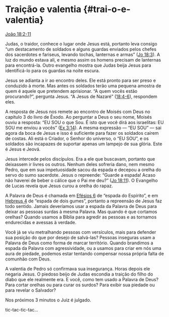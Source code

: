 # Traição e valentia {#trai-o-e-valentia}

[João 18:2-11](http://bibliaonline.com.br/acf/jo/18/2-11)

Judas, o traidor, conhece o lugar onde Jesus está, portanto leva consigo “um destacamento de soldados e alguns guardas enviados pelos chefes dos sacerdotes e fariseus, levando tochas, lanternas e armas” ([Jo 18:3](http://bibliaonline.com.br/acf/jo/18/3)). A luz do mundo estava ali, e mesmo assim os homens precisam de lanternas para encontrá-la. Outro evangelho mostra que Judas beija Jesus para identificá-lo para os guardas na noite escura.

Jesus se adianta a ir ao encontro deles. Ele está pronto para ser preso e conduzido à morte. Mas antes os soldados terão uma pequena amostra de quem é aquele que pretendem aprisionar. “A quem vocês estão procurando?”, pergunta Jesus. “A Jesus de Nazaré” ([18:4-6](http://bibliaonline.com.br/acf/jo/18/4-6)), respondem eles.

A resposta de Jesus nos remete ao encontro de Moisés com Deus no capítulo 3 do livro de Êxodo. Ao perguntar a Deus o seu nome, Moisés ouviu a resposta: “EU SOU o que Sou. É isto que você dirá aos israelitas: EU SOU me enviou a vocês” ([Ex 3:14](http://bibliaonline.com.br/acf/ex/3/14)). A mesma expressão — “EU SOU” — sai agora da boca de Jesus e isso é suficiente para fazer os soldados caírem de costas. Ali está o Criador, o Senhor do universo, o “EU SOU”, e os soldados são incapazes de suportar apenas um lampejo de sua glória. Este é Jesus e Jeová.

Jesus intercede pelos discípulos. Era a ele que buscavam, portanto que deixassem ir livres os outros. Nenhum deles sofreria dano, nem mesmo Pedro, que em sua impetuosidade sacou da espada e decepou a orelha do servo do sumo sacerdote. Jesus o repreende: “Guarde a espada! Acaso não haverei de beber o cálice que o Pai me deu?” ([Jo 18:11](http://bibliaonline.com.br/acf/jo/18/11)). O Evangelho de Lucas revela que Jesus curou a orelha do rapaz.

A Palavra de Deus é chamada em [Efésios 6](http://bibliaonline.com.br/acf/ef/6) de “espada do Espírito”, e em [Hebreus 4](http://bibliaonline.com.br/acf/hb/4) de “espada de dois gumes”, portanto a repreensão de Jesus faz todo sentido. Jamais deveríamos usar a espada da Palavra de Deus para deixar as pessoas surdas à mesma Palavra. Mas quando é que cortamos orelhas? Quando usamos a Bíblia para agredir as pessoas e as tornamos endurecidas e avessas à verdade.

Você já se viu metralhando pessoas com versículos, mais para defender sua posição do que por desejo de salvá-las? Pessoas inseguras usam a Palavra de Deus como forma de marcar território. Quando brandimos a espada da Palavra com agressividade, ou a usamos para criar em nós uma aura de piedade, podemos estar tentando compensar nossa própria falta de comunhão com Deus.

A valentia de Pedro só confirmava sua insegurança. Horas depois ele negaria Jesus. O piedoso beijo de Judas escondia a traição do filho do diabo que ele realmente era. E você, como tem usado a Palavra de Deus? Para cortar orelhas ou para curar os surdos? Para exibir sua piedade ou para revelar o Salvador?

Nos próximos 3 minutos o Juiz é julgado.

tic-tac-tic-tac...